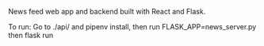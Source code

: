 News feed web app and backend built with React and Flask. 

To run: 
Go to ./api/ and pipenv install, then run FLASK_APP=news_server.py then flask run

